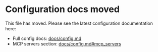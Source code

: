 # Configuration docs moved

This file has moved. Please see the latest configuration documentation here:

- Full config docs: [docs/config.md](../docs/config.md)
- MCP servers section: [docs/config.md#mcp_servers](../docs/config.md#mcp_servers)
